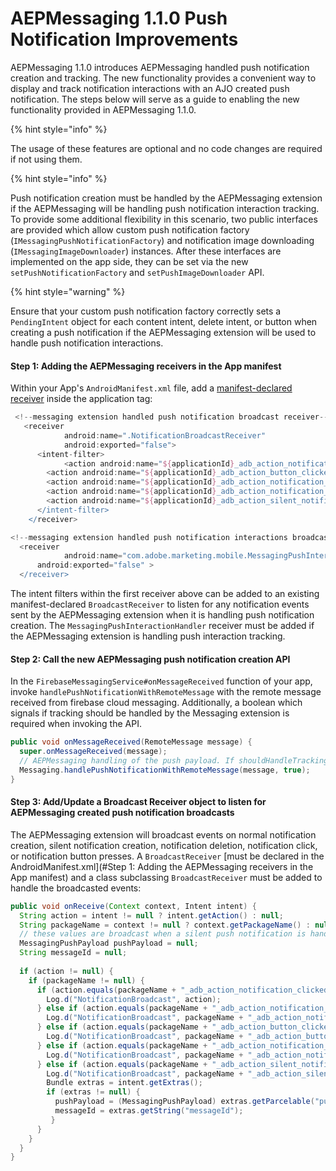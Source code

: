 # AEPMessaging 1.1.0 Push Notification Improvements

AEPMessaging 1.1.0 introduces AEPMessaging handled push notification creation and tracking. The new functionality provides a convenient way to display and track notification interactions with an AJO created push notification. The steps below will serve as a guide to enabling the new functionality provided in AEPMessaging 1.1.0.

{% hint style="info" %}

The usage of these features are optional and no code changes are required if not using them. 

{% hint style="info" %}

Push notification creation must be handled by the AEPMessaging extension if the AEPMessaging will be handling push notification interaction tracking. To provide some additional flexibility in this scenario, two public interfaces are provided which allow custom push notification factory (`IMessagingPushNotificationFactory`) and notification image downloading (`IMessagingImageDownloader`) instances. After these interfaces are implemented on the app side, they can be set via the new `setPushNotificationFactory` and `setPushImageDownloader` API.

{% hint style="warning" %}

Ensure that your custom push notification factory correctly sets a `PendingIntent` object for each content intent, delete intent, or button when creating a push notification if the AEPMessaging extension will be used to handle push notification interactions.

#### Step 1: Adding the AEPMessaging receivers in the App manifest

Within your App's `AndroidManifest.xml` file, add a [manifest-declared receiver](https://developer.android.com/guide/components/broadcasts#manifest-declared-receivers) inside the application tag:

```groovy
 <!--messaging extension handled push notification broadcast receiver-->
   <receiver
			android:name=".NotificationBroadcastReceiver"
			android:exported="false">
      <intent-filter>
    		<action android:name="${applicationId}_adb_action_notification_clicked" />
        <action android:name="${applicationId}_adb_action_button_clicked" />
        <action android:name="${applicationId}_adb_action_notification_deleted" />
        <action android:name="${applicationId}_adb_action_notification_created" />
        <action android:name="${applicationId}_adb_action_silent_notification_created" />
      </intent-filter>
	</receiver>

<!--messaging extension handled push notification interactions broadcast receiver-->
  <receiver
			android:name="com.adobe.marketing.mobile.MessagingPushInteractionHandler"
      android:exported="false" >
  </receiver>
```

The intent filters within the first receiver above can be added to an existing manifest-declared `BroadcastReceiver` to listen for any notification events sent by the  AEPMessaging extension when it is handling push notification creation. The `MessagingPushInteractionHandler` receiver must be added if the AEPMessaging extension is handling push interaction tracking.

#### Step 2: Call the new AEPMessaging push notification creation API

In the `FirebaseMessagingService#onMessageReceived` function of your app, invoke `handlePushNotificationWithRemoteMessage` with the remote message received from firebase cloud messaging. Additionally, a boolean which signals if tracking should be handled by the Messaging extension is required when invoking the API.

```java
public void onMessageReceived(RemoteMessage message) {
  super.onMessageReceived(message);
  // AEPMessaging handling of the push payload. If shouldHandleTracking is true then the AEPMessaging extension 	will handle push notification interaction tracking automatically.
  Messaging.handlePushNotificationWithRemoteMessage(message, true);
}
```

#### Step 3: Add/Update a Broadcast Receiver object to listen for AEPMessaging created push notification broadcasts

The AEPMessaging extension will broadcast events on normal notification creation, silent notification creation, notification deletion, notification click, or notification button presses. A `BroadcastReceiver` [must be declared in the AndroidManifest.xml](#Step 1: Adding the AEPMessaging receivers in the App manifest) and a class subclassing `BroadcastReceiver` must be added to handle the broadcasted events:

```java
public void onReceive(Context context, Intent intent) {
  String action = intent != null ? intent.getAction() : null;
  String packageName = context != null ? context.getPackageName() : null;
  // these values are broadcast when a silent push notification is handled by the Messaging extension
  MessagingPushPayload pushPayload = null;
  String messageId = null;
  
  if (action != null) {
    if (packageName != null) {
      if (action.equals(packageName + "_adb_action_notification_clicked")) {
        Log.d("NotificationBroadcast", action);
      } else if (action.equals(packageName + "_adb_action_notification_deleted")) {
        Log.d("NotificationBroadcast", packageName + "_adb_action_notification_deleted");
      } else if (action.equals(packageName + "_adb_action_button_clicked")) {
        Log.d("NotificationBroadcast", packageName + "_adb_action_button_clicked");
      } else if (action.equals(packageName + "_adb_action_notification_created")) {
        Log.d("NotificationBroadcast", packageName + "_adb_action_notification_created");
      } else if (action.equals(packageName + "_adb_action_silent_notification_created")) {
        Log.d("NotificationBroadcast", packageName + "_adb_action_silent_notification_created");
        Bundle extras = intent.getExtras();
        if (extras != null) {
          pushPayload = (MessagingPushPayload) extras.getParcelable("pushPayload");
          messageId = extras.getString("messageId");
         }
      }
    }
  }
}
```



